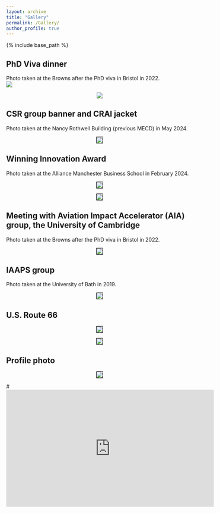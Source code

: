 ```yaml
---
layout: archive
title: "Gallery"
permalink: /Gallery/
author_profile: true
---
```


{% include base_path %}

## PhD Viva dinner
Photo taken at the Browns after the PhD viva in Bristol in 2022. <br/><img src='https://github.com/Anthony-S-Chen/portfolio/blob/master/images/CSR.jpeg'>
<p align="center">
<img src="https://github.com/Anthony-S-Chen/portfolio/blob/master/images/AIA.jpeg">
</p>

## CSR group banner and CRAI jacket
Photo taken at the Nancy Rothwell Building (previous MECD) in May 2024.
<p align="center">
<img style='border:1px solid #000000;' src="/images/CSR.jpeg">
</p>

## Winning Innovation Award
Photo taken at the Alliance Manchester Business School in February 2024.
<p align="center">
<img style='border:1px solid #000000;' src="/images/R2I.jpeg">
</p>
<p align="center">
<img style='border:1px solid #000000;' src="/images/R2Iaward.jpeg">
</p>

## Meeting with Aviation Impact Accelerator (AIA) group, the University of Cambridge
Photo taken at the Browns after the PhD viva in Bristol in 2022. 
<p align="center">
<img style='border:1px solid #000000;' src="/images/AIA.jpeg">
</p>


## IAAPS group
Photo taken at the University of Bath in 2019. 
<p align="center">
<img style='border:1px solid #000000;' src="/images/IAAPS.jpeg">
</p>

## U.S. Route 66

<p align="center">
<img style='border:1px solid #000000;' src="/images/Chen_66stand.jpeg">
</p>

<p align="center">
<img style='border:1px solid #000000;' src="/images/Chen_66sit.jpeg">
</p>

## Profile photo

<p align="center">
<img style='border:1px solid #000000;' src="/images/Chen_Profile.jpeg">
</p>


#<iframe width="560" height="315" src="https://www.youtube.com/embed/78IVNJ8RL_8" title="YouTube video player" frameborder="0" allow="accelerometer; #autoplay; clipboard-write; encrypted-media; gyroscope; picture-in-picture; web-share" allowfullscreen></iframe>

